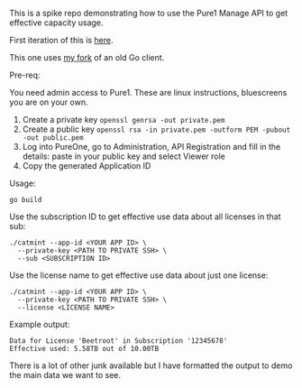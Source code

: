 This is a spike repo demonstrating how to use the Pure1 Manage API to get
effective capacity usage.

First iteration of this is [here](https://gist.github.com/Callisto13/0464ba4ce05a8e77399612a489d928f4).

This one uses [my fork](https://github.com/Callisto13/pugo) of an old Go client.

Pre-req:

You need admin access to Pure1.
These are linux instructions, bluescreens you are on your own.

1. Create a private key `openssl genrsa -out private.pem`
2. Create a public key `openssl rsa -in private.pem -outform PEM -pubout -out public.pem`
3. Log into PureOne, go to Administration, API Registration and fill in the details: paste in your public key and select Viewer role
4. Copy the generated Application ID

Usage:

```
go build
```

Use the subscription ID to get effective use data about all licenses in that sub:
```
./catmint --app-id <YOUR APP ID> \
  --private-key <PATH TO PRIVATE SSH> \
  --sub <SUBSCRIPTION ID>
```

Use the license name to get effective use data about just one license:
```
./catmint --app-id <YOUR APP ID> \
  --private-key <PATH TO PRIVATE SSH> \
  --license <LICENSE NAME>
```

Example output:
```
Data for License 'Beetroot' in Subscription '12345678'
Effective used: 5.58TB out of 10.00TB
```

There is a lot of other junk available but I have formatted the output to demo
the main data we want to see.

